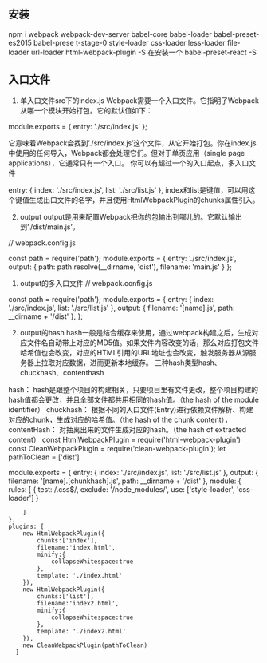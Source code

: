 ## 安装
npm i webpack webpack-dev-server babel-core babel-loader babel-preset-es2015 babel-prese
t-stage-0 style-loader css-loader less-loader file-loader url-loader html-webpack-plugin -S
 在安装一个 babel-preset-react -S
 ## 入口文件
 1. 单入口文件src下的index.js
Webpack需要一个入口文件。它指明了Webpack从哪一个模块开始打包。它的默认值如下：

module.exports = {
  entry: './src/index.js'
};

它意味着Webpack会找到’./src/index.js’这个文件，从它开始打包。你在index.js中使用的任何导入，Webpack都会处理它们。但对于单页应用（single page applications），它通常只有一个入口。
你可以有超过一个的入口起点，多入口文件

entry: {
        index: './src/index.js',
        list: './src/list.js'
    },
index和list是键值，可以用这个键值生成出口文件的名字，并且使用HtmlWebpackPlugin的chunks属性引入。

2. output
output是用来配置Webpack把你的包输出到哪儿的。它默认输出到’./dist/main.js’。

// webpack.config.js

const path = require('path');
module.exports = {
  entry: './src/index.js',
  output: {
    path: path.resolve(__dirname, 'dist'),
    filename: 'main.js'
  }
};

1. output的多入口文件
// webpack.config.js

const path = require('path');
module.exports = {
  entry: {
        index: './src/index.js',
        list: './src/list.js'
    },
    output: {
        filename: '[name].js',
        path: __dirname + '/dist'
    },
};


2. output的hash
hash一般是结合缓存来使用，通过webpack构建之后，生成对应文件名自动带上对应的MD5值。如果文件内容改变的话，那么对应打包文件哈希值也会改变，对应的HTML引用的URL地址也会改变，触发服务器从源服务器上拉取对应数据，进而更新本地缓存。
三种hash类型hash、chuckhash、contenthash

hash： hash是跟整个项目的构建相关，只要项目里有文件更改，整个项目构建的hash值都会更改，并且全部文件都共用相同的hash值。（the hash of the module identifier）
chuckhash： 根据不同的入口文件(Entry)进行依赖文件解析、构建对应的chunk，生成对应的哈希值。（the hash of the chunk content），
contentHash： 对抽离出来的文件生成对应的hash。（the hash of extracted content）
const HtmlWebpackPlugin = require('html-webpack-plugin')
const CleanWebpackPlugin = require('clean-webpack-plugin');
let pathToClean = ['dist']

module.exports = {
    entry: {
        index: './src/index.js',
        list: './src/list.js'
    },
    output: {
        filename: '[name].[chunkhash].js',
        path: __dirname + '/dist'
    },
    module: {
        rules: [
            {
                test: /\.css$/,
                exclude: '/node_modules/',
                use: ['style-loader', 'css-loader']
            }
            
        ]
    },
    plugins: [
        new HtmlWebpackPlugin({ 
            chunks:['index'],
            filename:'index.html',
            minify:{
                collapseWhitespace:true 
            },
            template: './index.html' 
        }),
        new HtmlWebpackPlugin({ 
            chunks:['list'],
            filename:'index2.html',
            minify:{
                collapseWhitespace:true 
            },
            template: './index2.html' 
        }),
        new CleanWebpackPlugin(pathToClean)
      ]
